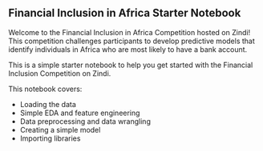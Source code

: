 ## Financial Inclusion in Africa Starter Notebook

Welcome to the Financial Inclusion in Africa Competition hosted on Zindi! This competition challenges participants to develop predictive models that identify individuals in Africa who are most likely to have a bank account.

This is a simple starter notebook to help you get started with the Financial Inclusion Competition on Zindi.

This notebook covers:

* Loading the data  
* Simple EDA and feature engineering  
* Data preprocessing and data wrangling  
* Creating a simple model  
* Importing libraries 
